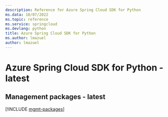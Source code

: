 ```yaml
---
description: Reference for Azure Spring Cloud SDK for Python
ms.data: 10/07/2022
ms.topic: reference
ms.service: springcloud
ms.devlang: python
title: Azure Spring Cloud SDK for Python
ms.author: lmazuel
author: lmazuel
---
```

# Azure Spring Cloud SDK for Python - latest

## Management packages - latest
[!INCLUDE [mgmt-packages](spring-cloud-mgmt-index.md)]